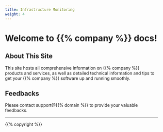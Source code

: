 ```yaml
---
title: Infrastructure Monitoring
weight: 4
---
```


# Welcome to {{% company %}} docs!

## About This Site
This site hosts all comprehensive information on {{% company %}} products and services, as well as detailed technical information and tips to get your {{% company %}} software up and running smoothly.

## Feedbacks
Please contact support@{{% domain %}} to provide your valuable feedbacks.

<hr>
{{% copyright %}}
